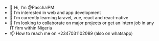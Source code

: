 - 👋 Hi, I’m @PaschalPM
- 👀 I’m interested in web and app development
- 🌱 I’m currently learning laravel, vue, react and react-native
- 💞️ I’m looking to collaborate on major projects or get an intern job in any IT firm within Nigeria
- 📫 How to reach me on +2347031102089 (also on whatsapp)

<!---
PaschalPM/PaschalPM is a ✨ special ✨ repository because its `README.md` (this file) appears on your GitHub profile.
You can click the Preview link to take a look at your changes.
--->
